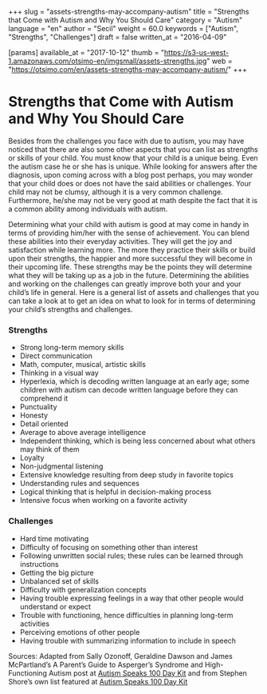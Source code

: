 +++
slug = "assets-strengths-may-accompany-autism"
title = "Strengths that Come with Autism and Why You Should Care"
category = "Autism"
language = "en"
author = "Secil"
weight = 60.0
keywords = ["Autism", "Strengths", "Challenges"]
draft = false
written_at = "2016-04-09"

[params]
available_at = "2017-10-12"
thumb = "https://s3-us-west-1.amazonaws.com/otsimo-en/imgsmall/assets-strengths.jpg"
web = "https://otsimo.com/en/assets-strengths-may-accompany-autism/"
+++



# Strengths that Come with Autism and Why You Should Care

Besides from the challenges you face with due to autism, you may have noticed that there are also some other aspects that you can list as strengths or skills of your child. You must know that your child is a unique being. Even the autism case he or she has is unique. While looking for answers after the diagnosis, upon coming across with a blog post perhaps, you may wonder that your child does or does not have the said abilities or challenges. Your child may not be clumsy, although it is a very common challenge. Furthermore, he/she may not be very good at math despite the fact that it is a common ability among individuals with autism.


Determining what your child with autism is good at may come in handy in terms of providing him/her with the sense of achievement. You can blend these abilities into their everyday activities. They will get the joy and satisfaction while learning more. The more they practice their skills or build upon their strengths, the happier and more successful they will become in their upcoming life. These strengths may be the points they will determine what they will be taking up as a job in the future. Determining the abilities and working on the challenges can greatly improve both your and your child’s life in general. Here is a general list of assets and challenges that you can take a look at to get an idea on what to look for in terms of determining your child’s strengths and challenges.

### Strengths

  * Strong long-term memory skills
  * Direct communication
  * Math, computer, musical, artistic skills
  * Thinking in a visual way
  * Hyperlexia, which is decoding written language at an early age; some children with autism can decode written language before they can comprehend it
  * Punctuality
  * Honesty
  * Detail oriented
  * Average to above average intelligence
  * Independent thinking, which is being less concerned about what others may think of them
  * Loyalty
  * Non-judgmental listening
  * Extensive knowledge resulting from deep study in favorite topics
  * Understanding rules and sequences
  * Logical thinking that is helpful in decision-making process
  * Intensive focus when working on a favorite activity

### Challenges

  * Hard time motivating
  * Difficulty of focusing on something other than interest
  * Following unwritten social rules; these rules can be learned through instructions
  * Getting the big picture
  * Unbalanced set of skills
  * Difficulty with generalization concepts
  * Having trouble expressing feelings in a way that other people would understand or expect
  * Trouble with functioning, hence difficulties in planning long-term activities
  * Perceiving emotions of other people
  * Having trouble with summarizing information to include in speech

Sources: Adapted from Sally Ozonoff, Geraldine Dawson and James McPartland’s A Parent’s Guide to Asperger’s Syndrome and High-Functioning Autism post at [Autism Speaks 100 Day Kit](https://www.autismspeaks.org/sites/default/files/docs/about_autism_0.pdf) and from Stephen Shore’s own list featured at [Autism Speaks 100 Day Kit](https://www.autismspeaks.org/sites/default/files/docs/school_about_autism.pdf)
